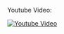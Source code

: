 Youtube Video:

[![Youtube Video](http://img.youtube.com/vi/0urvitGbkn8/0.jpg)](http://www.youtube.com/watch?v=0urvitGbkn8)
